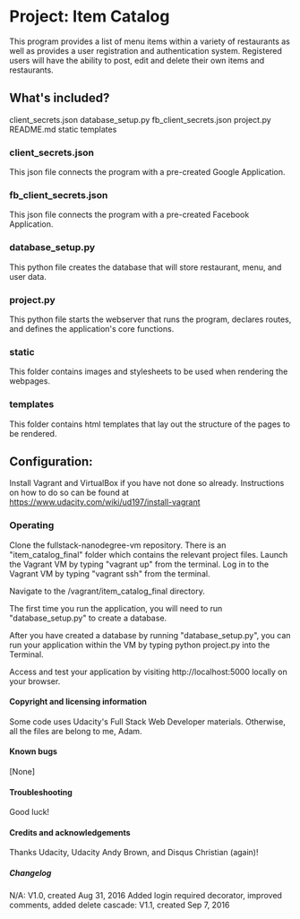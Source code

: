 # Project: Item Catalog

This program provides a list of menu items within a variety of restaurants as well as provides a user registration and authentication system. Registered users will have the ability to post, edit and delete their own items and restaurants.

## What's included?
client_secrets.json
database_setup.py
fb_client_secrets.json
project.py
README.md
static
templates

### client_secrets.json
This json file connects the program with a pre-created Google Application.

### fb_client_secrets.json
This json file connects the program with a pre-created Facebook Application.

### database_setup.py
This python file creates the database that will store restaurant, menu, and user data.

### project.py
This python file starts the webserver that runs the program, declares routes, and defines the application's core functions.

### static
This folder contains images and stylesheets to be used when rendering the webpages.

### templates
This folder contains html templates that lay out the structure of the pages to be rendered.

## Configuration:
Install Vagrant and VirtualBox if you have not done so already. Instructions on how to do so can be found at
https://www.udacity.com/wiki/ud197/install-vagrant

### Operating
Clone the fullstack-nanodegree-vm repository. There is an "item_catalog_final" folder which contains the relevant project files.
Launch the Vagrant VM by typing "vagrant up" from the terminal. 
Log in to the Vagrant VM by typing "vagrant ssh" from the terminal.

Navigate to the /vagrant/item_catalog_final directory.

The first time you run the application, you will need to run "database_setup.py" to create a database.

After you have created a database by running "database_setup.py", you can run your application within the VM by typing python project.py into the Terminal.

Access and test your application by visiting http://localhost:5000 locally on your browser.


#### Copyright and licensing information
Some code uses Udacity's Full Stack Web Developer materials.  Otherwise, all the files are belong to me, Adam.

#### Known bugs
[None]

#### Troubleshooting
Good luck!

#### Credits and acknowledgements
Thanks Udacity, Udacity Andy Brown, and Disqus Christian (again)!

##### Changelog
N/A: V1.0, created Aug 31, 2016
Added login required decorator, improved comments, added delete cascade: V1.1, created Sep 7, 2016